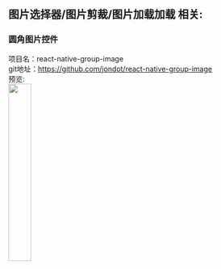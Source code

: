 ## 图片选择器/图片剪裁/图片加载加载 相关:<br>

### 圆角图片控件 <br>

项目名：react-native-group-image<br>
git地址：https://github.com/jondot/react-native-group-image<br>
预览:<br>
<img src="https://github.com/jondot/react-native-group-image/raw/master/assets/groupimage.png" width="30%"/>
<br>
